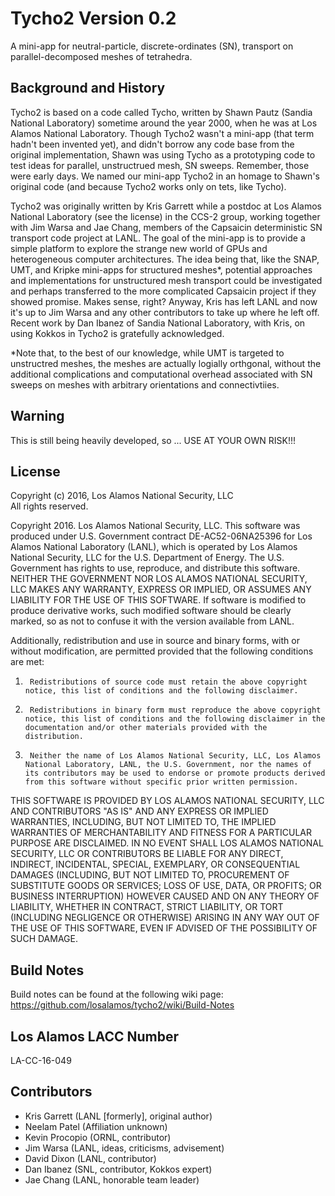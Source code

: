 # Tycho2 Version 0.2

A mini-app for neutral-particle, discrete-ordinates (SN), transport on parallel-decomposed meshes of tetrahedra.

## Background and History

Tycho2 is based on a code called Tycho, written by Shawn Pautz (Sandia National Laboratory) sometime around the year 2000,
when he was at Los Alamos National Laboratory. Though Tycho2 wasn't a mini-app (that term hadn't been invented yet), and 
didn't borrow any code base from the original implementation, Shawn was using Tycho as a prototyping code to test ideas for
parallel, unstructrued mesh, SN sweeps. Remember, those were early days. We named our mini-app Tycho2 in an homage to Shawn's 
original code (and because Tycho2 works only on tets, like Tycho).

Tycho2 was originally written by Kris Garrett while a postdoc at Los Alamos National Laboratory (see the license) in the
CCS-2 group, working together with Jim Warsa and Jae Chang, members of the Capsaicin deterministic SN transport code project 
at LANL. The goal of the mini-app is to provide a simple platform to explore the strange new world of GPUs and heterogeneous
computer architectures. The idea being that, like the SNAP, UMT, and Kripke mini-apps for structured meshes*, potential approaches 
and implementations for unstructured mesh transport could be investigated and perhaps transferred to the more complicated Capsaicin
project if they showed promise. Makes sense, right? Anyway, Kris has left LANL and now it's up to Jim Warsa and any other contributors
to take up where he left off. Recent work by Dan Ibanez of Sandia National Laboratory, with Kris, on using Kokkos in Tycho2 is
gratefully acknowledged.

*Note that, to the best of our knowledge, while UMT is targeted to unstructred meshes, the meshes are actually logially 
orthgonal, without the additional complications and computational overhead associated with SN sweeps on meshes with 
arbitrary orientations and connectivtiies.

## Warning
This is still being heavily developed, so ...
USE AT YOUR OWN RISK!!!


## License
Copyright (c) 2016, Los Alamos National Security, LLC  
All rights reserved.

Copyright 2016. Los Alamos National Security, LLC. This software was produced under U.S. Government contract DE-AC52-06NA25396 for Los Alamos National Laboratory (LANL), which is operated by Los Alamos National Security, LLC for the U.S. Department of Energy. The U.S. Government has rights to use, reproduce, and distribute this software.  NEITHER THE GOVERNMENT NOR LOS ALAMOS NATIONAL SECURITY, LLC MAKES ANY WARRANTY, EXPRESS OR IMPLIED, OR ASSUMES ANY LIABILITY FOR THE USE OF THIS SOFTWARE.  If software is modified to produce derivative works, such modified software should be clearly marked, so as not to confuse it with the version available from LANL.

Additionally, redistribution and use in source and binary forms, with or without modification, are permitted provided that the following conditions are met:  
1.      Redistributions of source code must retain the above copyright notice, this list of conditions and the following disclaimer.  
2.      Redistributions in binary form must reproduce the above copyright notice, this list of conditions and the following disclaimer in the documentation and/or other materials provided with the distribution.  
3.      Neither the name of Los Alamos National Security, LLC, Los Alamos National Laboratory, LANL, the U.S. Government, nor the names of its contributors may be used to endorse or promote products derived from this software without specific prior written permission.

THIS SOFTWARE IS PROVIDED BY LOS ALAMOS NATIONAL SECURITY, LLC AND CONTRIBUTORS "AS IS" AND ANY EXPRESS OR IMPLIED WARRANTIES, INCLUDING, BUT NOT LIMITED TO, THE IMPLIED WARRANTIES OF MERCHANTABILITY AND FITNESS FOR A PARTICULAR PURPOSE ARE DISCLAIMED. IN NO EVENT SHALL LOS ALAMOS NATIONAL SECURITY, LLC OR CONTRIBUTORS BE LIABLE FOR ANY DIRECT, INDIRECT, INCIDENTAL, SPECIAL, EXEMPLARY, OR CONSEQUENTIAL DAMAGES (INCLUDING, BUT NOT LIMITED TO, PROCUREMENT OF SUBSTITUTE GOODS OR SERVICES; LOSS OF USE, DATA, OR PROFITS; OR BUSINESS INTERRUPTION) HOWEVER CAUSED AND ON ANY THEORY OF LIABILITY, WHETHER IN CONTRACT, STRICT LIABILITY, OR TORT (INCLUDING NEGLIGENCE OR OTHERWISE) ARISING IN ANY WAY OUT OF THE USE OF THIS SOFTWARE, EVEN IF ADVISED OF THE POSSIBILITY OF SUCH DAMAGE.


## Build Notes
Build notes can be found at the following wiki page:
https://github.com/losalamos/tycho2/wiki/Build-Notes


## Los Alamos LACC Number
LA-CC-16-049


## Contributors
- Kris Garrett (LANL [formerly], original author)
- Neelam Patel (Affiliation unknown)
- Kevin Procopio (ORNL, contributor)
- Jim Warsa (LANL, ideas, criticisms, advisement)
- David Dixon (LANL, contributor)
- Dan Ibanez (SNL, contributor, Kokkos expert)
- Jae Chang (LANL, honorable team leader)
